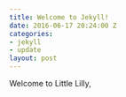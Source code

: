 ```yaml
---
title: Welcome to Jekyll!
date: 2016-06-17 20:24:00 Z
categories:
- jekyll
- update
layout: post
---
```


Welcome to Little Lilly,